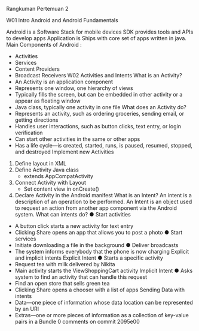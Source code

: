 Rangkuman Pertemuan 2

W01 Intro Android and Android Fundamentals

Android is a Software Stack for mobile devices SDK provides tools and APIs to develop apps Application is Ships with core set of apps written in java.
Main Components of Android :
- Activities 
- Services 
- Content Providers 
- Broadcast Receivers
W02 Activities and Intents
What is an Activity?
- An Activity is an application component
- Represents one window, one hierarchy of views
- Typically fills the screen, but can be embedded in other activity or a appear as floating window
- Java class, typically one activity in one file
What does an Activity do?
- Represents an activity, such as ordering groceries, sending email, or getting directions
- Handles user interactions, such as button clicks, text entry, or login verification
- Can start other activities in the same or other apps
- Has a life cycle—is created, started, runs, is paused, resumed, stopped, and destroyed
Implement new Activities
1. Define layout in XML
2. Define Activity Java class
    - extends AppCompatActivity
3. Connect Activity with Layout
    - Set content view in onCreate()
4. Declare Activity in the Android manifest
What is an Intent?
An intent is a description of an operation to be performed.
An Intent is an object used to request an action from another app component via the Android system. 
What can intents do?
● Start activities
  - A button click starts a new activity for text entry
  - Clicking Share opens an app that allows you to post a photo
● Start services
  - Initiate downloading a file in the background
● Deliver broadcasts
  - The system informs everybody that the phone is now charging
 Explicit and implicit intents
 Explicit Intent
● Starts a specific activity
  - Request tea with milk delivered by Nikita
  - Main activity starts the ViewShoppingCart activity
Implicit Intent
● Asks system to find an activity that can handle this request
  - Find an open store that sells green tea
  - Clicking Share opens a chooser with a list of apps
Sending Data with intents 
- Data—one piece of information whose data location can be represented by an URI
- Extras—one or more pieces of information as a collection of key-value pairs in a Bundle
0 comments on commit 2095e00
